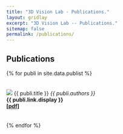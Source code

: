 ```yaml
---
title: "3D Vision Lab - Publications."
layout: gridlay
excerpt: "3D Vision Lab -- Publications."
sitemap: false
permalink: /publications/
---
```



## Publications

{% for publi in site.data.publist %}
<div class="pub" style="display: inline-block; width: 100%; margin: 20px 0 20px 0">
  <img src="{{ site.url }}{{ site.baseurl }}/images/pubpic/{{ publi.image }}"/>
  <pubtit>{{ publi.title }}</pubtit>
  <em>{{ publi.authors }} </em><br />
  <strong>{{ publi.link.display }}</strong><br/>
  <strong><a href="{{ publi.link.url }}">[pdf]</a></strong>

</div>

{% endfor %}

